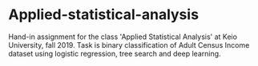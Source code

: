 # Applied-statistical-analysis
Hand-in assignment for the class 'Applied Statistical Analysis' at Keio University, fall 2019. Task is binary classification of Adult Census Income dataset using logistic regression, tree search and deep learning. 
